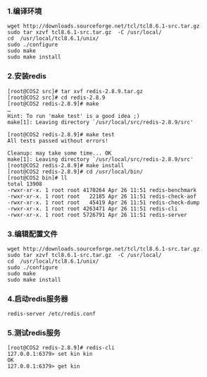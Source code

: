 ### 1.编译环境

```
wget http://downloads.sourceforge.net/tcl/tcl8.6.1-src.tar.gz  
sudo tar xzvf tcl8.6.1-src.tar.gz  -C /usr/local/  
cd  /usr/local/tcl8.6.1/unix/  
sudo ./configure  
sudo make  
sudo make install
```

### 2.安装redis

    [root@COS2 src]# tar xvf redis-2.8.9.tar.gz
    [root@COS2 src]# cd redis-2.8.9
    [root@COS2 redis-2.8.9]# make
    …
    Hint: To run 'make test' is a good idea ;)
    make[1]: Leaving directory `/usr/local/src/redis-2.8.9/src'

    [root@COS2 redis-2.8.9]# make test
    All tests passed without errors!

    Cleanup: may take some time... OK
    make[1]: Leaving directory `/usr/local/src/redis-2.8.9/src'
    [root@COS2 redis-2.8.9]# make install
    [root@COS2 redis-2.8.9]# cd /usr/local/bin/
    [root@COS2 bin]# ll
    total 13908
    -rwxr-xr-x. 1 root root 4170264 Apr 26 11:51 redis-benchmark
    -rwxr-xr-x. 1 root root   22185 Apr 26 11:51 redis-check-aof
    -rwxr-xr-x. 1 root root   45419 Apr 26 11:51 redis-check-dump
    -rwxr-xr-x. 1 root root 4263471 Apr 26 11:51 redis-cli
    -rwxr-xr-x. 1 root root 5726791 Apr 26 11:51 redis-server

### 3.编辑配置文件

```
wget http://downloads.sourceforge.net/tcl/tcl8.6.1-src.tar.gz  
sudo tar xzvf tcl8.6.1-src.tar.gz  -C /usr/local/  
cd  /usr/local/tcl8.6.1/unix/  
sudo ./configure  
sudo make  
sudo make install
```

### 4.启动redis服务器

```
redis-server /etc/redis.conf
```

### 5.测试redis服务

```
[root@COS2 redis-2.8.9]# redis-cli 
127.0.0.1:6379> set kin kin
OK
127.0.0.1:6379> get kin
```


